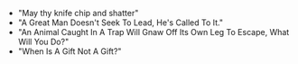 - "May thy knife chip and shatter"
- "A Great Man Doesn't Seek To Lead, He's Called To It."
- "An Animal Caught In A Trap Will Gnaw Off Its Own Leg To Escape, What Will You Do?"
- "When Is A Gift Not A Gift?"
